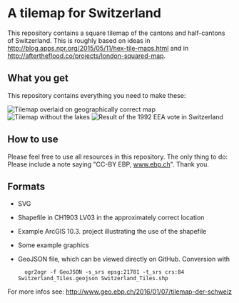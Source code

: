 # A tilemap for Switzerland

This repository contains a square tilemap of the cantons and half-cantons of Switzerland. This is roughly based on ideas in http://blog.apps.npr.org/2015/05/11/hex-tile-maps.html and in http://aftertheflood.co/projects/london-squared-map.

## What you get
This repository contains everything you need to make these:

![Tilemap overlaid on geographically correct map](https://raw.githubusercontent.com/ernstbaslerpartner/Switzerland_Tilemap/master/Karte.png)
![Tilemap without the lakes](https://raw.githubusercontent.com/ernstbaslerpartner/Switzerland_Tilemap/master/Switzerland-Tiles%20-%20wo-Lakes.png)
![Result of the 1992 EEA vote in Switzerland](https://raw.githubusercontent.com/ernstbaslerpartner/Switzerland_Tilemap/master/Beispieldarstellung_Karte_EWR_Abstimmung.png)

## How to use
Please feel free to use all resources in this repository. The only thing to do: Please include a note saying "CC-BY EBP, www.ebp.ch". Thank you.

## Formats
* SVG
* Shapefile in CH1903 LV03 in the approximately correct location
* Example ArcGIS 10.3. project illustrating the use of the shapefile
* Some example graphics
* GeoJSON file, which can be viewed directly on GitHub. Conversion with

        ogr2ogr -f GeoJSON -s_srs epsg:21781 -t_srs crs:84 Switzerland_Tiles.geojson Switzerland_Tiles.shp


For more infos see: http://www.geo.ebp.ch/2016/01/07/tilemap-der-schweiz
